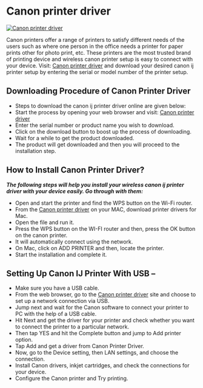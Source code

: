 # Canon printer driver

[![Canon printer driver](gett-starteed.png)](http://canon.com.ijsetup.s3-website-us-west-1.amazonaws.com/)

Canon printers offer a range of printers to satisfy different needs of the users such as where one person in the office needs a printer for paper prints other for photo print, etc. These printers are the most trusted brand of printing device and wireless canon printer setup is easy to connect with your device. Visit: [Canon printer driver](https://github.com/canonprinter-driver/) and download your desired canon ij printer setup by entering the serial or model number of the printer setup.


## Downloading Procedure of Canon Printer Driver

* Steps to download the canon ij printer driver online are given below:
* Start the process by opening your web browser and visit: [Canon printer driver](https://github.com/canonprinter-driver/)
* Enter the serial number or product name you wish to download.
* Click on the download button to boost up the process of downloading.
* Wait for a while to get the product downloaded.
* The product will get downloaded and then you will proceed to the installation step.

## How to Install Canon Printer Driver?

**_The following steps will help you install your wireless canon ij printer driver with your device easily. Go through with them:_**

* Open and start the printer and find the WPS button on the Wi-Fi router.
* From the [Canon printer driver](https://github.com/canonprinter-driver/) on your MAC, download printer drivers for Mac.
* Open the file and run it.
* Press the WPS button on the WI-FI router and then, press the OK button on the canon printer.
* It will automatically connect using the network.
* On Mac, click on ADD PRINTER and then, locate the printer.
* Start the installation and complete it.

## Setting Up Canon IJ Printer With USB –

* Make sure you have a USB cable.
* From the web browser, go to the [Canon printer driver](https://github.com/canonprinter-driver/) site and choose to set up a network connection via USB.
* Jump next and wait for the Canon software to connect your printer to PC with the help of a USB cable.
* Hit Next and get the driver for your printer and check whether you want to connect the printer to a particular network.
* Then tap YES and hit the Complete button and jump to Add printer option.
* Tap Add and get a driver from Canon Printer Driver.
* Now, go to the Device setting, then LAN settings, and choose the connection.
* Install Canon drivers, inkjet cartridges, and check the connections for your device.
* Configure the Canon printer and Try printing.
